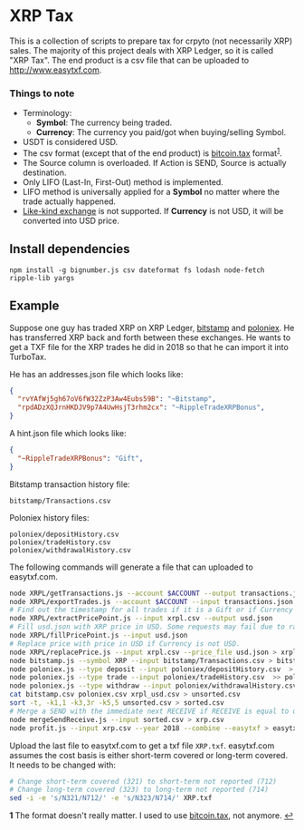 # XRP Tax

This is a collection of scripts to prepare tax for crpyto (not necessarily XRP)
sales. The majority of this project deals with XRP Ledger, so it is called "XRP
Tax".  The end product is a csv file that can be uploaded to
http://www.easytxf.com.

### Things to note
* Terminology:
  * __Symbol__: The currency being traded.
  * __Currency__: The currency you paid/got when buying/selling Symbol.
* USDT is considered USD.
* The csv format (except that of the end product) is [bitcoin.tax](
  http://bitcoin.tax) format<sup id="a1">[1](#f1)</sup>.
* The Source column is overloaded. If Action is SEND, Source is actually
  destination.
* Only LIFO (Last-In, First-Out) method is implemented.
* LIFO method is universally applied for a __Symbol__ no matter where the trade
  actually happened.
* [Like-kind exchange](
  https://www.investopedia.com/terms/l/like-kind_exchange.asp) is not supported.
  If __Currency__ is not USD, it will be converted into USD price.

## Install dependencies

```
npm install -g bignumber.js csv dateformat fs lodash node-fetch ripple-lib yargs
```

## Example

Suppose one guy has traded XRP on XRP Ledger,
[bitstamp](http://www.bitstamp.net) and [poloniex](http://www.poloniex.com). He
has transferred XRP back and forth between these exchanges. He wants to get a
TXF file for the XRP trades he did in 2018 so that he can import it into
TurboTax.

He has an addresses.json file which looks like:
```json
{
  "rvYAfWj5gh67oV6fW32ZzP3Aw4Eubs59B": "~Bitstamp",
  "rpdADzXQJrnHKDJV9p7A4UwHsjT3rhm2cx": "~RippleTradeXRPBonus",
}
```

A hint.json file which looks like:
```json
{
  "~RippleTradeXRPBonus": "Gift",
}
```

Bitstamp transaction history file:
```
bitstamp/Transactions.csv
```

Poloniex history files:
```
poloniex/depositHistory.csv
poloniex/tradeHistory.csv
poloniex/withdrawalHistory.csv
```

The following commands will generate a file that can uploaded to easytxf.com.
```bash
node XRPL/getTransactions.js --account $ACCOUNT --output transactions.json
node XRPL/exportTrades.js --account $ACCOUNT --input transactions.json --addresses addresses.json --cost_basis_hint hint.json  > xrpl.csv
# Find out the timestamp for all trades if it is a Gift or if Currency is not USD.
node XRPL/extractPricePoint.js --input xrpl.csv --output usd.json
# Fill usd.json with XRP price in USD. Some requests may fail due to rate-limiting. Retry as needed.
node XRPL/fillPricePoint.js --input usd.json
# Replace price with price in USD if Currency is not USD.
node XRPL/replacePrice.js --input xrpl.csv --price_file usd.json > xrpl_usd.csv
node bitstamp.js --symbol XRP --input bitstamp/Transactions.csv > bitstamp.csv
node poloniex.js --type deposit --input poloniex/depositHistory.csv  > poloniex.csv
node poloniex.js --type trade --input poloniex/tradeHistory.csv  >> poloniex.csv
node poloniex.js --type withdraw --input poloniex/withdrawalHistory.csv  >> poloniex.csv
cat bitstamp.csv poloniex.csv xrpl_usd.csv > unsorted.csv
sort -t, -k1,1 -k3,3r -k5,5 unsorted.csv > sorted.csv
# Merge a SEND with the immediate next RECEIVE if RECEIVE is equal to or slightly less than SEND.
node mergeSendReceive.js --input sorted.csv > xrp.csv
node profit.js --input xrp.csv --year 2018 --combine --easytxf > easytxf.csv
```

Upload the last file to easytxf.com to get a txf file `XRP.txf`. easytxf.com
assumes the cost basis is either short-term covered or long-term covered. It
needs to be changed with:

```bash
# Change short-term covered (321) to short-term not reported (712)
# Change long-term covered (323) to long-term not reported (714)
sed -i -e 's/N321/N712/' -e 's/N323/N714/' XRP.txf
```

<b id="f1">1</b> The format doesn't really matter. I used to use [bitcoin.tax](
http://bitcoin.tax), not anymore. [↩](#a1)
